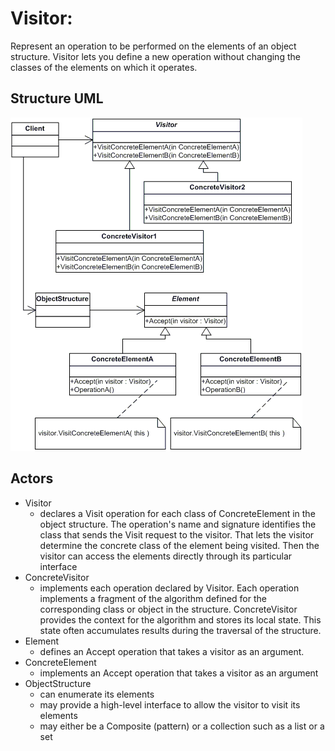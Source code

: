 # Visitor:

Represent an operation to be performed on the elements of an object structure. Visitor lets you define a new operation without changing the classes of the elements on which it operates.

## Structure UML

![](../../../umls/visitor.gif)

## Actors

- Visitor
  - declares a Visit operation for each class of ConcreteElement in the object structure. The operation's name and signature identifies the class that sends the Visit request to the visitor. That lets the visitor determine the concrete class of the element being visited. Then the visitor can access the elements directly through its particular interface
- ConcreteVisitor
  - implements each operation declared by Visitor. Each operation implements a fragment of the algorithm defined for the corresponding class or object in the structure. ConcreteVisitor provides the context for the algorithm and stores its local state. This state often accumulates results during the traversal of the structure.
- Element
  - defines an Accept operation that takes a visitor as an argument.
- ConcreteElement
  - implements an Accept operation that takes a visitor as an argument
- ObjectStructure
  - can enumerate its elements
  - may provide a high-level interface to allow the visitor to visit its elements
  - may either be a Composite (pattern) or a collection such as a list or a set
